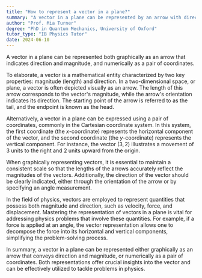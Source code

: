 ```yaml
---
title: "How to represent a vector in a plane?"
summary: "A vector in a plane can be represented by an arrow with direction and magnitude, or as a pair of coordinates."
author: "Prof. Mia Turner"
degree: "PhD in Quantum Mechanics, University of Oxford"
tutor_type: "IB Physics Tutor"
date: 2024-06-10
---
```


A vector in a plane can be represented both graphically as an arrow that indicates direction and magnitude, and numerically as a pair of coordinates.

To elaborate, a vector is a mathematical entity characterized by two key properties: magnitude (length) and direction. In a two-dimensional space, or plane, a vector is often depicted visually as an arrow. The length of this arrow corresponds to the vector's magnitude, while the arrow's orientation indicates its direction. The starting point of the arrow is referred to as the tail, and the endpoint is known as the head.

Alternatively, a vector in a plane can be expressed using a pair of coordinates, commonly in the Cartesian coordinate system. In this system, the first coordinate (the $x$-coordinate) represents the horizontal component of the vector, and the second coordinate (the $y$-coordinate) represents the vertical component. For instance, the vector $(3, 2)$ illustrates a movement of $3$ units to the right and $2$ units upward from the origin.

When graphically representing vectors, it is essential to maintain a consistent scale so that the lengths of the arrows accurately reflect the magnitudes of the vectors. Additionally, the direction of the vector should be clearly indicated, either through the orientation of the arrow or by specifying an angle measurement.

In the field of physics, vectors are employed to represent quantities that possess both magnitude and direction, such as velocity, force, and displacement. Mastering the representation of vectors in a plane is vital for addressing physics problems that involve these quantities. For example, if a force is applied at an angle, the vector representation allows one to decompose the force into its horizontal and vertical components, simplifying the problem-solving process.

In summary, a vector in a plane can be represented either graphically as an arrow that conveys direction and magnitude, or numerically as a pair of coordinates. Both representations offer crucial insights into the vector and can be effectively utilized to tackle problems in physics.
    